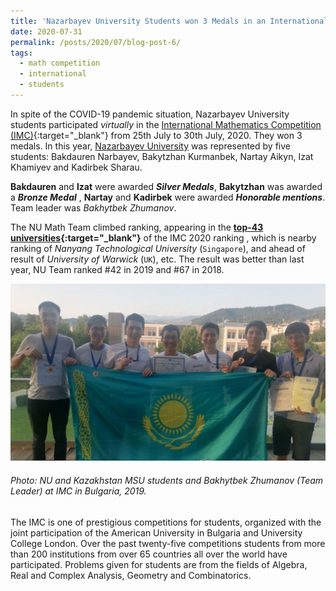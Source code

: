 ```yaml
---
title: 'Nazarbayev University Students won 3 Medals in an International Mathematics Competition 2020'
date: 2020-07-31
permalink: /posts/2020/07/blog-post-6/
tags:
  - math competition
  - international
  - students
---
```

In spite of the COVID-19 pandemic situation, Nazarbayev University students participated _virtually_ in the [International Mathematics Competition (IMC)](https://www.imc-math.org.uk/){:target="_blank"} from 25th July to 30th July, 2020. 
They won 3 medals. In this year, [Nazarbayev University](https://nu.edu.kz/) was represented by five students: Bakdauren Narbayev, Bakytzhan Kurmanbek, Nartay Aikyn,
Izat Khamiyev and Kadirbek Sharau. 

__Bakdauren__ and __Izat__ were awarded ___Silver Medals___,  __Bakytzhan__ was awarded a ___Bronze Medal___ , __Nartay__ and __Kadirbek__ were awarded ___Honorable mentions___. Team leader was _Bakhytbek Zhumanov_.

The NU Math Team climbed ranking, appearing in the **[top-43 universities](https://www.imc-math.org.uk/?act=teams){:target="_blank"}** of the IMC 2020 ranking 
, which is nearby ranking of _Nanyang Technological University_ (`Singapore`),  and ahead of  result of _University of Warwick_ (`UK`), etc.
The result was better than last year, NU Team ranked #42 in 2019 and #67 in 2018. 

![alt text](/files/posts/IMC2019/Kazakhstan_Students_NU_MSU.jpg "NU Students")

###### Photo: NU and Kazakhstan MSU students and Bakhytbek Zhumanov (Team Leader) at IMC in Bulgaria, 2019.

The IMC is one of prestigious competitions for students, organized with the joint participation of the American University in Bulgaria and University College London.
Over the past twenty-five competitions students from more than 200 institutions from over 65 countries all over the world have participated. 
Problems given for students are from the fields of Algebra, Real and Complex Analysis, Geometry and Combinatorics. 

<!--- We wish to acknowledge the support of Nazarbayev University, the effort of Zhumazhenis Dairabay and the assistance of Bakhytbek Zhumanov and Dr. Yerlan Amanbek.--->
	